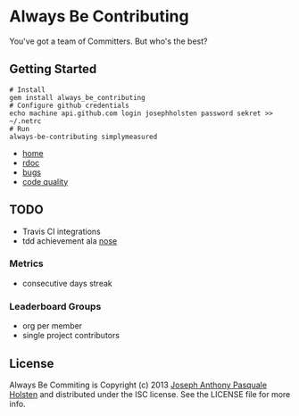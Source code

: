 # Always Be Contributing

You've got a team of Committers. But who's the best?

## Getting Started

    # Install
    gem install always_be_contributing
    # Configure github credentials
    echo machine api.github.com login josephholsten password sekret >> ~/.netrc
    # Run
    always-be-contributing simplymeasured
    

* [home](https://github.com/josephholsten/always_be_contributing)
* [rdoc](http://rdoc.info/gems/always_be_contributing)
* [bugs](https://github.com/josephholsten/always_be_contributing/issues)
* [code quality](https://codeclimate.com/github/josephholsten/always_be_contributing)

## TODO

* Travis CI integrations
* tdd achievement ala [nose](http://exogen.github.io/nose-achievements/)

### Metrics

* consecutive days streak

### Leaderboard Groups

* org per member
* single project contributors

## License

Always Be Commiting is Copyright (c) 2013
[Joseph Anthony Pasquale Holsten](http://josephholsten.com) and distributed under the ISC license. See the LICENSE file for more info.
